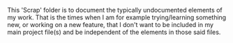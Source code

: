 This 'Scrap' folder is to document the typically undocumented elements of my work. That is the times when I am for example trying/learning something new, or working on a new feature, that I don't want to be included in my main project file(s) and be independent of the elements in those said files. 